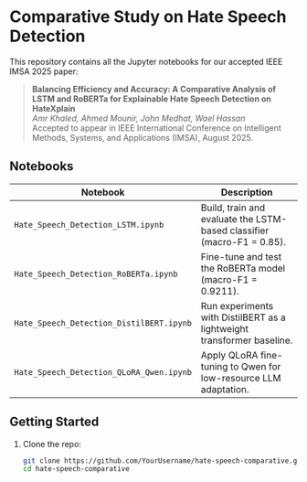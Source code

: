 # Comparative Study on Hate Speech Detection

This repository contains all the Jupyter notebooks for our accepted IEEE IMSA 2025 paper:

> **Balancing Efficiency and Accuracy: A Comparative Analysis of LSTM and RoBERTa for Explainable Hate Speech Detection on HateXplain**  
> *Amr Khaled, Ahmed Mounir, John Medhat, Wael Hassan*  
> Accepted to appear in IEEE International Conference on Intelligent Methods, Systems, and Applications (IMSA), August 2025.

## Notebooks

| Notebook                                       | Description                                                                                          |
|-----------------------------------------------|------------------------------------------------------------------------------------------------------|
| `Hate_Speech_Detection_LSTM.ipynb`            | Build, train and evaluate the LSTM-based classifier (macro-F1 = 0.85).                                |
| `Hate_Speech_Detection_RoBERTa.ipynb`         | Fine-tune and test the RoBERTa model (macro-F1 = 0.9211).                                             |
| `Hate_Speech_Detection_DistilBERT.ipynb`      | Run experiments with DistilBERT as a lightweight transformer baseline.                                |
| `Hate_Speech_Detection_QLoRA_Qwen.ipynb`      | Apply QLoRA fine-tuning to Qwen for low-resource LLM adaptation.                                      |

## Getting Started

1. Clone the repo:  
   ```bash
   git clone https://github.com/YourUsername/hate-speech-comparative.git
   cd hate-speech-comparative
